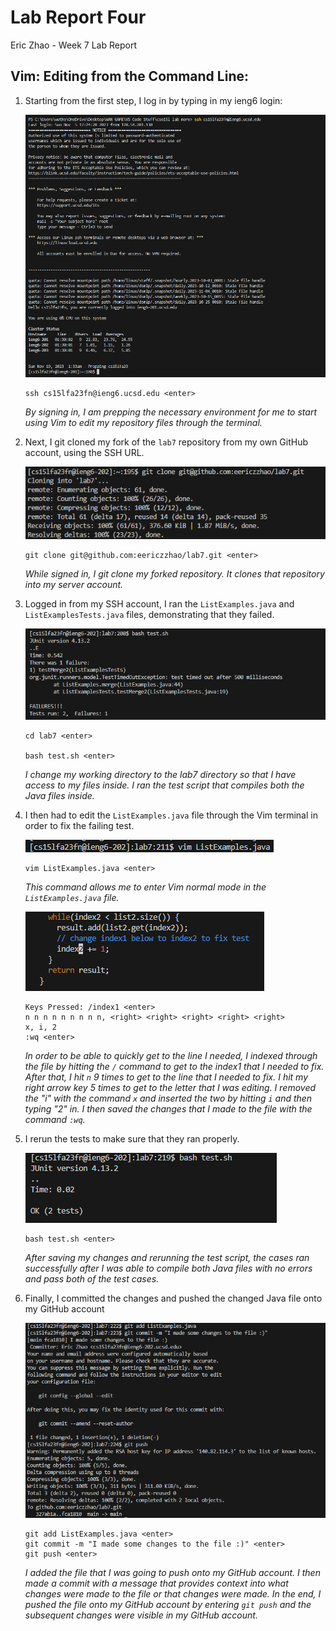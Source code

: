 # **Lab Report Four**

Eric Zhao - Week 7 Lab Report

## Vim: Editing from the Command Line: 

1. Starting from the first step, I log in by typing in my ieng6 login:
   
   ![Image](Image25.png)

   ```
   ssh cs15lfa23fn@ieng6.ucsd.edu <enter>
   ```
   *By signing in, I am prepping the necessary environment for me to start using Vim to edit my repository files through the terminal.*  
   
2. Next, I git cloned my fork of the `lab7` repository from my own GitHub account, using the SSH URL.

   ![Image](Image26.png)

   ```
   git clone git@github.com:eericzzhao/lab7.git <enter>
   ```

   *While signed in, I git clone my forked repository. It clones that repository into my server account.* 
   
3. Logged in from my SSH account, I ran the `ListExamples.java` and `ListExamplesTests.java` files, demonstrating that they failed.

   ![Image](Image27.png)

   ```
   cd lab7 <enter>
   
   bash test.sh <enter>
   ```
   *I change my working directory to the lab7 directory so that I have access to my files inside. I ran the test script that compiles both the Java files inside.* 
   
4. I then had to edit the `ListExamples.java` file through the Vim terminal in order to fix the failing test.

   ![Image](Image28.png)

   ```
   vim ListExamples.java <enter>
   ```
   *This command allows me to enter Vim normal mode in the `ListExamples.java` file.*

   ![Image](Image29.png)

   ```
   Keys Pressed: /index1 <enter>
   n n n n n n n n n, <right> <right> <right> <right> <right>
   x, i, 2
   :wq <enter>
   ```

   *In order to be able to quickly get to the line I needed, I indexed through the file by hitting the `/` command to get to the index1 that I needed to fix. After that, I hit `n` 9 times to get to the line that I            needed to fix. I hit my right arrow key 5 times to get to the letter that I was editing. I removed the "i" with the command `x` and inserted the two by hitting `i` and then typing "2" in. I then saved the changes         that I made to the file with the command `:wq`.*

6. I rerun the tests to make sure that they ran properly.

   ![Image](Image30.png)

   ```
   bash test.sh <enter>
   ```

   *After saving my changes and rerunning the test script, the cases ran successfully after I was able to compile both Java files with no errors and pass both of the test cases.* 

8. Finally, I committed the changes and pushed the changed Java file onto my GitHub account

   ![Image](Image31.png)

   ```
   git add ListExamples.java <enter>
   git commit -m "I made some changes to the file :)" <enter>
   git push <enter>
   ```

   *I added the file that I was going to push onto my GitHub account. I then made a commit with a message that provides context into what changes were made to the file or that changes were made. In the end, I pushed         the file onto my GitHub account by entering `git push` and the subsequent changes were visible in my GitHub account.* 

   
